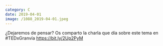 ```yaml
--- 
category: C 
date: 2019-04-01 
image: /1088_2019-04-01.jpeg 
--- 
```


¿Dejaremos de pensar? Os comparto la charla que día sobre este tema en #TEDxGranvía https://bit.ly/2Up2PyM